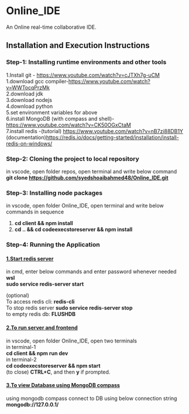 # Online_IDE
An Online real-time collaborative IDE.

## Installation and Execution Instructions
### Step-1: Installing runtime environments and other tools
1.Install git - https://www.youtube.com/watch?v=cJTXh7g-uCM     
1.download gcc compiler-https://www.youtube.com/watch?v=WWTocqPrzMk     
2.download jdk    
3.download nodejs     
4.download python    
5.set environment variables for above    
6.install MongoDB (with compass and shell)- https://www.youtube.com/watch?v=CK50OGxCtaM     
7.install redis -(tutorial) https://www.youtube.com/watch?v=nB7zi88DB1Y       
(documentation)https://redis.io/docs/getting-started/installation/install-redis-on-windows/    
    
### Step-2: Cloning the project to local repository
in vscode, open folder repos, open terminal and write below command     
**git clone https://github.com/syedshoaibahmed48/Online_IDE.git**
   
     
### Step-3: Installing node packages
in vscode, open folder Online_IDE, open terminal and write below commands in sequence
1. **cd client && npm install**
2. **cd .. && cd codeexecstoreserver && npm install**


### Step-4: Running the Application

#### <ins>1.Start redis server</ins>
in cmd, enter below commands and enter password whenever needed    
**wsl**     
**sudo service redis-server start**    

(optional)     
To access redis cli: **redis-cli**     
To stop redis server **sudo service redis-server stop**   
to empty redis db: **FLUSHDB**
     
        
#### <ins>2.To run server and frontend</ins>
in vscode, open folder Online_IDE, open two terminals    
in terminal-1   
**cd client && npm run dev**     
in terminal-2    
**cd codeexecstoreserver && npm start**   
(to close) **CTRL+C**, and then **y** if prompted.     

#### <ins>3.To view Database using MongoDB compass</ins>
using mongodb compass connect to DB using below connection string     
**mongodb://127.0.0.1/**